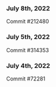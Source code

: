 ### July 8th, 2022

Commit #212480

### July 5th, 2022

Commit #314353


### July 4th, 2022

Commit #72281
